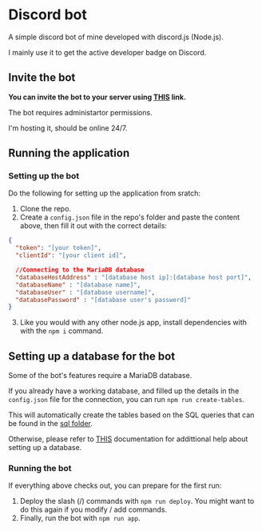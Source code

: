 # Discord bot

A simple discord bot of mine developed with discord.js (Node.js).

I mainly use it to get the active developer badge on Discord.

## Invite the bot

**You can invite the bot to your server using [THIS](https://discord.com/oauth2/authorize?client_id=1163073430309044234&scope=bot&permissions=8) link.**

The bot requires administartor permissions.

I'm hosting it, should be online 24/7.

## Running the application

### Setting up the bot

Do the following for setting up the application from sratch:

1. Clone the repo.
2. Create a `config.json` file in the repo's folder and paste the content above, then fill it out with the correct details:
```json
{
  "token": "[your token]",
  "clientId": "[your client id]",

  //Connecting to the MariaDB database
  "databaseHostAddress" : "[database host ip]:[database host port]",
  "databaseName" : "[database name]",
  "databaseUser" : "[database username]",
  "databasePassword" : "[database user's password]"
}
```
3. Like you would with any other node.js app, install dependencies with with the `npm i` command.

## Setting up a database for the bot

Some of the bot's features require a MariaDB database.

If you already have a working database, and filled up the details in the `config.json` file for the connection, you can run `npm run create-tables`.

This will automatically create the tables based on the SQL queries that can be found in the [sql folder](sql/).

Otherwise, please refer to [THIS](documentation/mariadb-setup.md) documentation for addittional help about setting up a database.

### Running the bot

If everything above checks out, you can prepare for the first run:

1. Deploy the slash (/) commands with `npm run deploy`. You might want to do this again if you modify / add commands.
2. Finally, run the bot with `npm run app`.